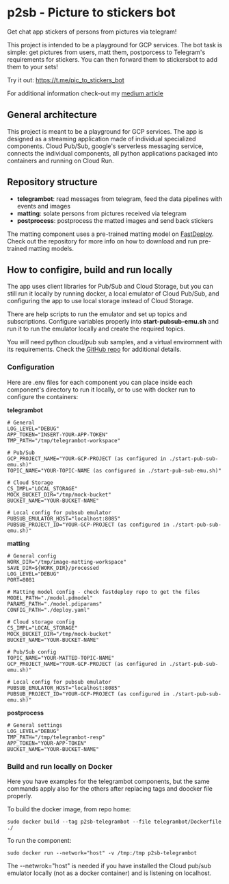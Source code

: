 
# p2sb - Picture to stickers bot
Get chat app stickers of persons from pictures via telegram!

This project is intended to be a playground for GCP services. The bot task is simple: get pictures from users, matt them, postporcess to Telegram's requirements for stickers. You can then forward them to stickersbot to add them to your sets!

Try it out: https://t.me/pic_to_stickers_bot

For additional information check-out my [medium article](https://medium.com/@iacomini.riccardo/build-a-serverless-telegram-bot-on-gcp-with-cloud-run-8d4ec9080b0f)

## General architecture
This project is meant to be a playground for GCP services. The app is designed as a streaming application made of individual specialized components. Cloud Pub/Sub, google's serverless messaging service, connects the individual components, all python applications packaged into containers and running on Cloud Run.

## Repository structure
- **telegrambot**: read messages from telegram, feed the data pipelines with events and images
- **matting**: solate persons from pictures received via telegram
- **postprocess**: postprocess the matted images and send back stickers

The matting component uses a pre-trained matting model on [FastDeploy](https://github.com/PaddlePaddle/FastDeploy). Check out the repository for more info on how to download and run pre-trained matting models.

## How to configire, build and run locally
The app uses client libraries for Pub/Sub and Cloud Storage, but you can still run it locally by running docker, a local emulator of Cloud Pub/Sub, and configuring the app to use local storage instead of Cloud Storage.

There are help scripts to run the emulator and set up topics and subscriptions. Configure variables properly into  **start-pubsub-emu.sh** and run it to run the emulator locally and create the required topics. 

You will need python cloud/pub sub samples, and a virtual enviromnent with its requirements. Check the [GitHub repo](https://github.com/googleapis/python-pubsub/tree/main/samples/snippets) for additional details.

### Configuration
Here are .env files for each component you can place inside each component's directory to run it locally, or to use with docker run to configure the containers:

**telegrambot**

    # General
    LOG_LEVEL="DEBUG"
    APP_TOKEN="INSERT-YOUR-APP-TOKEN"
    TMP_PATH="/tmp/telegrambot-workspace"
    
    # Pub/Sub
    GCP_PROJECT_NAME="YOUR-GCP-PROJECT (as configured in ./start-pub-sub-emu.sh)"
    TOPIC_NAME="YOUR-TOPIC-NAME (as configured in ./start-pub-sub-emu.sh)"
    
    # Cloud Storage
    CS_IMPL="LOCAL_STORAGE"
    MOCK_BUCKET_DIR="/tmp/mock-bucket"
    BUCKET_NAME="YOUR-BUCKET-NAME"
    
    # Local config for pubsub emulator
    PUBSUB_EMULATOR_HOST="localhost:8085"
    PUBSUB_PROJECT_ID="YOUR-GCP-PROJECT (as configured in ./start-pub-sub-emu.sh)"
    

**matting**

    # General config
    WORK_DIR="/tmp/image-matting-workspace"
    SAVE_DIR=${WORK_DIR}/processed
    LOG_LEVEL="DEBUG"
    PORT=8081
    
    # Matting model config - check fastdeploy repo to get the files
    MODEL_PATH="./model.pdmodel"
    PARAMS_PATH="./model.pdiparams"
    CONFIG_PATH="./deploy.yaml"
    
    # Cloud storage config
    CS_IMPL="LOCAL_STORAGE"
    MOCK_BUCKET_DIR="/tmp/mock-bucket"
    BUCKET_NAME="YOUR-BUCKET-NAME"
    
    # Pub/Sub config
    TOPIC_NAME="YOUR-MATTED-TOPIC-NAME"
    GCP_PROJECT_NAME="YOUR-GCP-PROJECT (as configured in ./start-pub-sub-emu.sh)"
    
    # Local config for pubsub emulator
    PUBSUB_EMULATOR_HOST="localhost:8085"
    PUBSUB_PROJECT_ID="YOUR-GCP-PROJECT (as configured in ./start-pub-sub-emu.sh)"

**postprocess**

    # General settings
    LOG_LEVEL="DEBUG"
    TMP_PATH="/tmp/telegrambot-resp"
    APP_TOKEN="YOUR-APP-TOKEN"
    BUCKET_NAME="YOUR-BUCKET-NAME"

### Build and run locally on Docker

Here you have examples for the telegrambot components, but the same commands apply also for the others after replacing tags and doocker file properly.

To build the docker image, from repo home:

    sudo docker build --tag p2sb-telegrambot --file telegrambot/Dockerfile ./

To run the component:

    sudo docker run --network="host" -v /tmp:/tmp p2sb-telegrambot

The --netwrok="host" is needed if you have installed the Cloud pub/sub emulator locally (not as a docker container) and is listening on localhost. 
 
 
